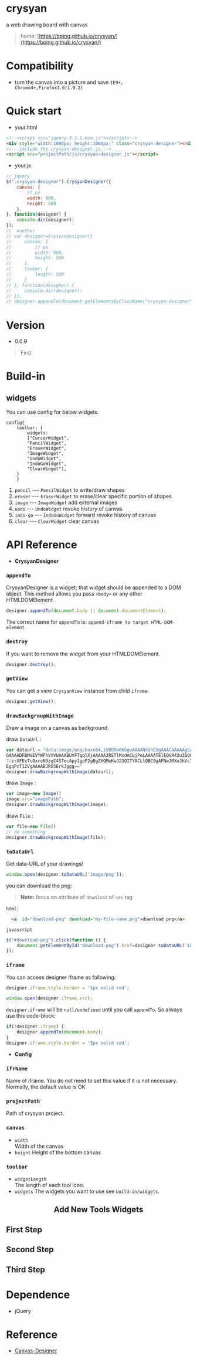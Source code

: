 # crysyan
a web drawing board with canvas

> home: [https://bping.github.io/crysyan/](https://bping.github.io/crysyan/)

# Compatibility
* turn the canvas into a picture and save  `IE9+, Chrome4+,Firefox3.6(1.9.2)`

# Quick start
* your.html
```html
<!--<script src="jquery-3.1.1.min.js"></script>-->
<div style="width:1000px; height:1000px;" class="crysyan-designer"></div>
<!-- include the crysyan-designer.js -->
<script src="projectPath/js/crysyan-designer.js"></script>
```
* your.js
```javascript
// jquery
$(".crysyan-designer").CrysyanDesigner({
    canvas: {
        // px
        width: 900,
        height: 500
    },
}, function(designer) {
    console.dir(designer);
});
//  another
// var designer=CrysyanDesigner({
//     canvas: {
//         // px
//         width: 900,
//         height: 500
//     },
//     toobar: {
//         length: 500
//     }
// }, function(designer) {
//     console.dir(designer);
// });
// designer.appendTo(document.getElementsByClassName("crysyan-designer"));
```
# Version
* 0.0.9
> First 

# Build-in
## widgets
 You can use config for below widgets.
```
config{
    toolbar: {
        widgets:
        ["CursorWidget",
        "PencilWidget",
        "EraserWidget",
        "ImageWidget",
        "UndoWidget",
        "IndoGoWidget",
        "ClearWidget"],
    }
    }
```

1. `pencil` --- `PencilWidget`   to write/draw shapes
2. `eraser` --- `EraserWidget`   to erase/clear specific portion of shapes
3. `image` ---  `ImageWidget`    add external images
4. `uodo` ---  `UndoWidget`      revoke history of canvas
5. `indo-go` --- `IndoGoWidget`  forward revoke history of canvas
6. `clear` --- `ClearWidget`     clear canvas

# API Reference
*  **CrysyanDesigner**

### `appendTo`
CrysyanDesigner is a widget; that widget should be appended to a DOM object.
This method allows you pass `<body>` or any other HTMLDOMElement.

```javascript
designer.appendTo(document.body || document.documentElement);
```

The correct name for `appendTo` is: `append-iframe to target HTML-DOM-element`

### `destroy`
If you want to remove the widget from your HTMLDOMElement.

```javascript
designer.destroy();
```

### `getView`
 You can get a view `CrysyanView` instance from child `iframe`:

```javascript
designer.getView();
```


### `drawBackgroupWithImage`
  Draw a image on a canvas as background.

draw `DataUrl` :
```javascript
var dataurl = "data:image/png;base64,iVBORw0KGgoAAAANSUhEUgAAACAAAAAgCAMAAABEpIr
GAAAADFBMVEVYWFhVVVUAAABUVFTqqlXjAAAAA3RSTlMxdACUjPeLAAAATElEQVR42u3SQQrAMAwDQSn
7/z+XFExTcOxroN3zgC4STecApy1gpP2gBgZXQMwKwJ23QITYACLlQBC9gAFNwJMXoJhVc7lBA/gsuAAr
EgqPcT12VgAAAABJRU5ErkJggg=="
designer.drawBackgroupWithImage(dataurl);
```

draw `Image` :
```javascript
var image=new Image()
image.src="imagePath";
designer.drawBackgroupWithImage(image);
```

draw `File` :
```javascript
var file=new File()
// do something
designer.drawBackgroupWithImage(file);
```

### `toDataUrl`
Get data-URL of your drawings!

```javascript
window.open(designer.toDataURL('image/png'));
```

you can download the png:

> **Note:** focus on attribute  of `download` of  `<a>` tag

`html`:
```html
  <a  id="download-png" download="my-file-name.png">download png</a>
```

`javascript`
```javascript
$("#download-png").click(function () {
    document.getElementById("download-png").href=designer.toDataURL('image/png');
});
```

### `iframe`
You can access designer iframe as following:

```javascript
designer.iframe.style.border = '5px solid red';

window.open(designer.iframe.src);
```

`designer.iframe` will be `null/undefined` until you call `appendTo`. So always use this code-block:

```javascript
if(!designer.iframe) {
    designer.appendTo(document.body);
}
designer.iframe.style.border = '5px solid red';
```
*  **Config**

### `ifrName`
Name of iframe.
You do not need to set this value if it is not necessary.
Normally, the default value is OK
### `projectPath`
Path of  crysyan project.
### `canvas`
* `width`  
      Width of the  canvas
* `height`
        Height of the bottom canvas

### `toolbar`
* `widgetLength`  
       The length of each tool icon.
* `widgets`
      The widgets you want to use see `build-in/widgets`.

<h2 align="center">Add New Tools Widgets</h2>

## First Step
## Second Step
## Third Step

# Dependence
* jQuery

# Reference
* [Canvas-Designer](https://github.com/muaz-khan/WebRTC-Experiment/tree/master/Canvas-Designer)
